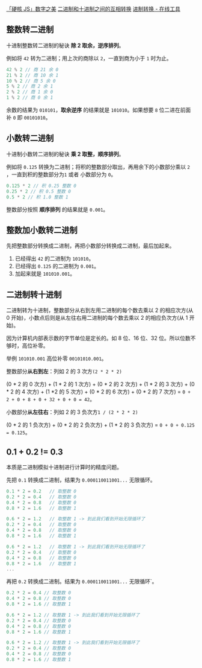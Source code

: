 [「硬核 JS」数字之美](https://juejin.cn/post/6897949585558208525)
[二进制和十进制之间的互相转换](https://zhuanlan.zhihu.com/p/75291280)
[进制转换 - 在线工具](https://tool.oschina.net/hexconvert)

## 整数转二进制

十进制整数转二进制的秘诀 **除 2 取余，逆序排列**。

例如将 `42` 转为二进制；用上次的商除以 `2`，一直到商为小于 `1` 时为止。

```js
42 % 2 // 商 21 余 0
21 % 2 // 商 10 余 1
10 % 2 // 商 5 余 0
5 % 2 // 商 2 余 1
2 % 2 // 商 1 余 0
1 % 2 // 商 0 余 1
```

余数的结果为 `010101`，**取余逆序** 的结果就是 `101010`。如果想要 `8` 位二进在前面补 `0` 即 `00101010`。

## 小数转二进制

十进制小数转二进制的秘诀 **乘 2 取整，顺序排列**。

例如将 `0.125` 转换为二进制；将积的整数部分取出，再用余下的小数部分乘以 `2` ，一直到积的整数部分为`1` 或者 小数部分为 `0`。

```js
0.125 * 2 // 积 0.25 整数 0
0.25 * 2 // 积 0.5 整数 0
0.5 * 2 // 积 1.0 整数 1
```

整数部分按照 **顺序排列** 的结果就是 `0.001`。

## 整数加小数转二进制

先把整数部分转换成二进制，再把小数部分转换成二进制，最后加起来。

1. 已经得出 `42` 的二进制为 `101010`。
2. 已经得出 `0.125` 的二进制为 `0.001`。
3. 加起来就是 `101010.001`。

## 二进制转十进制

二进制转为十进制，整数部分从右到左用二进制的每个数去乘以 2 的相应次方(从 0 开始)，小数点后则是从左往右用二进制的每个数去乘以 2 的相应负次方(从 1 开始)。

因为计算机内部表示数的字节单位是定长的。如 8 位、16 位、32 位。所以位数不够时，高位补零。

举例 `101010.001` 高位补零 `00101010.001`。

整数部分**从右到左**：列如 2 的 3 次方`(2 * 2 * 2)`

(0 \* 2 的 0 次方) + (1 \* 2 的 1 次方) + (0 \* 2 的 2 次方) + (1 \* 2 的 3 次方) + (0 \* 2 的 4 次方) + (1 \*2 的 5 次方) + (0 \* 2 的 6 次方) + (0 \* 2 的 7 次方) = `0 + 2 + 0 + 8 + 0 + 32 + 0 + 0 = 42`。

小数部分**从左往右**：列如 2 的 3 负次方`1 / (2 * 2 * 2)`

(0 \* 2 的 1 负次方) + (0 \* 2 的 2 负次方) + (1 \* 2 的 3 负次方) = `0 + 0 + 0.125 = 0.125`。

## 0.1 + 0.2 != 0.3

本质是二进制模拟十进制进行计算时的精度问题。

先把 `0.1` 转换成二进制，结果为 `0.000110011001...` 无限循环。

```js
0.1 * 2 = 0.2 	// 取整数 0
0.2 * 2 = 0.4 	// 取整数 0
0.4 * 2 = 0.8 	// 取整数 0
0.8 * 2 = 1.6 	// 取整数 1

0.6 * 2 = 1.2 	// 取整数 1 -> 到此我们看到开始无限循环了
0.2 * 2 = 0.4 	// 取整数 0
0.4 * 2 = 0.8 	// 取整数 0
0.8 * 2 = 1.6 	// 取整数 1

0.6 * 2 = 1.2 	// 取整数 1 -> 到此我们看到开始无限循环了
0.2 * 2 = 0.4 	// 取整数 0
0.4 * 2 = 0.8 	// 取整数 0
0.8 * 2 = 1.6 	// 取整数 1
...
```

再把 `0.2` 转换成二进制。结果为 `0.000110011001...` 无限循环`。

```js
0.2 * 2 = 0.4 // 取整数 0
0.4 * 2 = 0.8 // 取整数 0
0.8 * 2 = 1.6 // 取整数 1

0.6 * 2 = 1.2 // 取整数 1 -> 到此我们看到开始无限循环了
0.2 * 2 = 0.4 // 取整数 0
0.4 * 2 = 0.8 // 取整数 0
0.8 * 2 = 1.6 // 取整数 1

0.6 * 2 = 1.2 // 取整数 1 -> 到此我们看到开始无限循环了
0.2 * 2 = 0.4 // 取整数 0
0.4 * 2 = 0.8 // 取整数 0
0.8 * 2 = 1.6 // 取整数 1
```
